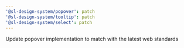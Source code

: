 ```yaml
---
'@sl-design-system/popover': patch
'@sl-design-system/tooltip': patch
'@sl-design-system/select': patch
---
```


Update popover implementation to match with the latest web standards
